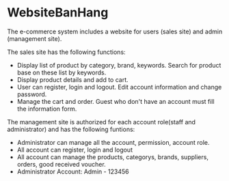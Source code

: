 # WebsiteBanHang
The e-commerce system includes a website for users (sales site) and admin (management site).

The sales site has the following functions:
+ Display list of product by category, brand, keywords. Search for product base on these list by keywords.
+ Display product details and add to cart.
+ User can register, login and logout. Edit account information and change password.
+ Manage the cart and order. Guest who don't have an account must fill the information form.

The management site is authorized for each account role(staff and administrator) and has the following funtions:
+ Administrator can manage all the account, permission, account role.
+ All account can register, login and logout
+ All account can manage the products, categorys, brands, suppliers, orders, good received voucher.
+ Administrator Account: Admin - 123456
